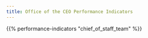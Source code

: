 ```yaml
---
title: Office of the CEO Performance Indicators
---
```


{{% performance-indicators "chief_of_staff_team" %}}
